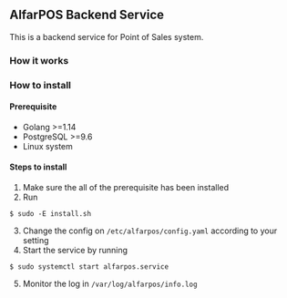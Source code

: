 ## AlfarPOS Backend Service

This is a backend service for Point of Sales system.

### How it works

### How to install

#### Prerequisite

- Golang >=1.14
- PostgreSQL >=9.6
- Linux system

#### Steps to install

1. Make sure the all of the prerequisite has been installed
2. Run

```
$ sudo -E install.sh
```

3. Change the config on `/etc/alfarpos/config.yaml` according to your setting
4. Start the service by running

```
$ sudo systemctl start alfarpos.service
```

5. Monitor the log in `/var/log/alfarpos/info.log`
